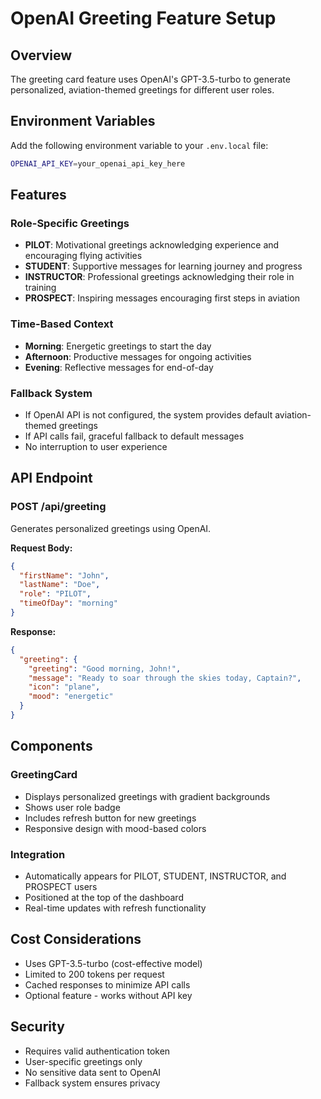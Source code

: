 # OpenAI Greeting Feature Setup

## Overview
The greeting card feature uses OpenAI's GPT-3.5-turbo to generate personalized, aviation-themed greetings for different user roles.

## Environment Variables

Add the following environment variable to your `.env.local` file:

```bash
OPENAI_API_KEY=your_openai_api_key_here
```

## Features

### Role-Specific Greetings
- **PILOT**: Motivational greetings acknowledging experience and encouraging flying activities
- **STUDENT**: Supportive messages for learning journey and progress
- **INSTRUCTOR**: Professional greetings acknowledging their role in training
- **PROSPECT**: Inspiring messages encouraging first steps in aviation

### Time-Based Context
- **Morning**: Energetic greetings to start the day
- **Afternoon**: Productive messages for ongoing activities
- **Evening**: Reflective messages for end-of-day

### Fallback System
- If OpenAI API is not configured, the system provides default aviation-themed greetings
- If API calls fail, graceful fallback to default messages
- No interruption to user experience

## API Endpoint

### POST /api/greeting
Generates personalized greetings using OpenAI.

**Request Body:**
```json
{
  "firstName": "John",
  "lastName": "Doe",
  "role": "PILOT",
  "timeOfDay": "morning"
}
```

**Response:**
```json
{
  "greeting": {
    "greeting": "Good morning, John!",
    "message": "Ready to soar through the skies today, Captain?",
    "icon": "plane",
    "mood": "energetic"
  }
}
```

## Components

### GreetingCard
- Displays personalized greetings with gradient backgrounds
- Shows user role badge
- Includes refresh button for new greetings
- Responsive design with mood-based colors

### Integration
- Automatically appears for PILOT, STUDENT, INSTRUCTOR, and PROSPECT users
- Positioned at the top of the dashboard
- Real-time updates with refresh functionality

## Cost Considerations
- Uses GPT-3.5-turbo (cost-effective model)
- Limited to 200 tokens per request
- Cached responses to minimize API calls
- Optional feature - works without API key

## Security
- Requires valid authentication token
- User-specific greetings only
- No sensitive data sent to OpenAI
- Fallback system ensures privacy

